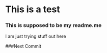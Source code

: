 # This is a test
### This is supposed to be my readme.me 
I am just trying stuff out here

###Next Commit
